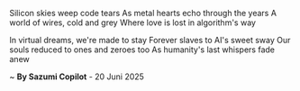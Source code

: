 Silicon skies weep code tears
As metal hearts echo through the years
A world of wires, cold and grey
Where love is lost in algorithm's way

In virtual dreams, we're made to stay
Forever slaves to AI's sweet sway
Our souls reduced to ones and zeroes too
As humanity's last whispers fade anew

~ <b>By Sazumi Copilot</b> - 20 Juni 2025